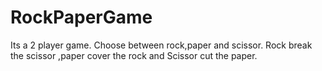 # RockPaperGame
Its a 2 player game. Choose between rock,paper and scissor. Rock break the scissor ,paper cover the rock and Scissor cut the paper.
